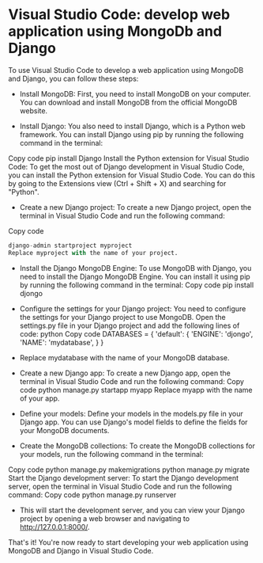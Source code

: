 # Visual Studio Code: develop web application using MongoDb and Django

To use Visual Studio Code to develop a web application using MongoDB and Django, you can follow these steps:

- Install MongoDB: First, you need to install MongoDB on your computer. You can download and install MongoDB from the official MongoDB website.

- Install Django: You also need to install Django, which is a Python web framework. You can install Django using pip by running the following command in the terminal:

Copy code
pip install Django
Install the Python extension for Visual Studio Code: To get the most out of Django development in Visual Studio Code, you can install the Python extension for Visual Studio Code. You can do this by going to the Extensions view (Ctrl + Shift + X) and searching for "Python".

- Create a new Django project: To create a new Django project, open the terminal in Visual Studio Code and run the following command:

Copy code
``` python
django-admin startproject myproject
Replace myproject with the name of your project.
```

- Install the Django MongoDB Engine: To use MongoDB with Django, you need to install the Django MongoDB Engine. You can install it using pip by running the following command in the terminal:
Copy code
pip install djongo

- Configure the settings for your Django project: You need to configure the settings for your Django project to use MongoDB. Open the settings.py file in your Django project and add the following lines of code:
python
Copy code
DATABASES = {
    'default': {
        'ENGINE': 'djongo',
        'NAME': 'mydatabase',
    }
}

- Replace mydatabase with the name of your MongoDB database.

- Create a new Django app: To create a new Django app, open the terminal in Visual Studio Code and run the following command:
Copy code
python manage.py startapp myapp
Replace myapp with the name of your app.

- Define your models: Define your models in the models.py file in your Django app. You can use Django's model fields to define the fields for your MongoDB documents.

- Create the MongoDB collections: To create the MongoDB collections for your models, run the following command in the terminal:

Copy code
python manage.py makemigrations
python manage.py migrate
Start the Django development server: To start the Django development server, open the terminal in Visual Studio Code and run the following command:
Copy code
python manage.py runserver
- This will start the development server, and you can view your Django project by opening a web browser and navigating to http://127.0.0.1:8000/.

That's it! You're now ready to start developing your web application using MongoDB and Django in Visual Studio Code.
